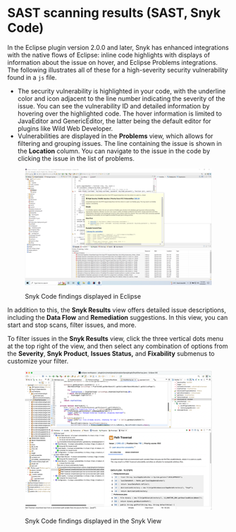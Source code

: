 # SAST scanning results (SAST, Snyk Code)

In the Eclipse plugin version 2.0.0 and later, Snyk has enhanced integrations with the native flows of Eclipse: inline code highlights with displays of information about the issue on hover, and Eclipse Problems integrations. The following illustrates all of these for a high-severity security vulnerability found in a `js` file.

* The security vulnerability is highlighted in your code, with the underline color and icon adjacent to the line number indicating the severity of the issue. You can see the vulnerability ID and detailed information by hovering over the highlighted code. The hover information is limited to JavaEditor and GenericEditor, the latter being the default editor for plugins like Wild Web Developer.
* Vulnerabilities are displayed in the **Problems** view, which allows for filtering and grouping issues. The line containing the issue is shown in the **Location** column. You can navigate to the issue in the code by clicking the issue in the list of problems.

<figure><img src="../../../.gitbook/assets/image (122) (1) (1) (1) (1) (1) (1) (1) (1) (2) (1) (2).png" alt=""><figcaption><p>Snyk Code findings displayed in Eclipse</p></figcaption></figure>

In addition to this, the **Snyk Results** view offers detailed issue descriptions, including the **Data Flow** and **Remediation** suggestions. In this view, you can start and stop scans, filter issues, and more.&#x20;

To filter issues in the **Snyk Results** view, click the three vertical dots menu at the top right of the view, and then select any combination of options from the **Severity**, **Snyk Product**, **Issues Status,** and **Fixability** submenus to customize your filter.

<figure><img src="../../../.gitbook/assets/image (645).png" alt=""><figcaption><p>Snyk Code findings displayed in the Snyk View</p></figcaption></figure>
